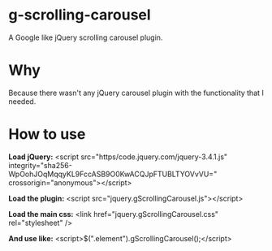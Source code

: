 # g-scrolling-carousel
A Google like jQuery scrolling carousel plugin.

# Why
Because there wasn't any jQuery carousel plugin with the functionality that I needed.

# How to use
<b>Load jQuery:</b> &#x3C;script src="https/code.jquery.com/jquery-3.4.1.js" integrity="sha256-WpOohJOqMqqyKL9FccASB9O0KwACQJpFTUBLTYOVvVU=" crossorigin="anonymous">&#x3C;/script> 

<b>Load the plugin:</b> &#x3C;script src="jquery.gScrollingCarousel.js">&#x3C;/script> 

<b>Load the main css:</b> &#x3C;link href="jquery.gScrollingCarousel.css" rel="stylesheet" />

<b>And use like:</b> &#x3C;script>$(".element").gScrollingCarousel();&#x3C;/script> 

